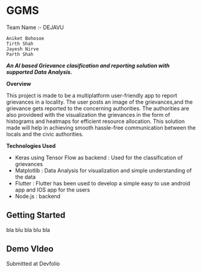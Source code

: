 # GGMS

Team Name :- DEJAVU

    Aniket Bohosoe
    Tirth Shah
    Jayesh Nirve
    Parth Shah

<em><b>An AI based Grievance clasification and reporting solution with supported Data Analysis.</b></em>

<b>Overview</b>

This project is made to be a multiplatform user-friendly app to report grievances in a locality. The user posts an image of the grievances,and the grievance gets reported to the concerning authorities. The authorities are also provideed with the visualization the grievances in the form of histograms and heatmaps for efficient resource allocation. This solution made will help in achieving smooth hassle-free communication between the locals and the civic authorities.

<b>Technologies Used</b>
- Keras using Tensor Flow as backend : Used for the classification of grievances
- Matplotlib : Data Analysis for visualization and simple understanding of the data
- Flutter : Flutter has been used to develop a simple easy to use android app and IOS app for the users
- Node.js : backend
## Getting Started

bla blu bla blu bla

## Demo VIdeo
Submitted at Devfolio
